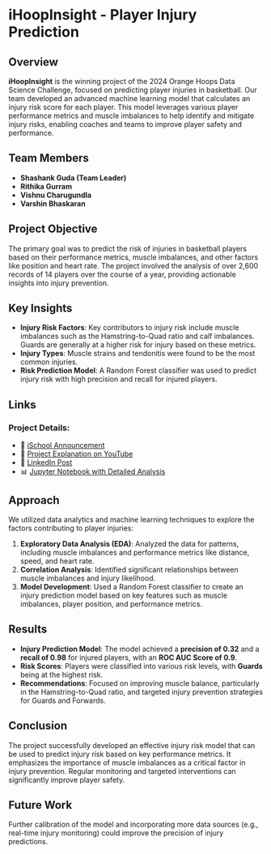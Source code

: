 # iHoopInsight - Player Injury Prediction

## Overview
**iHoopInsight** is the winning project of the 2024 Orange Hoops Data Science Challenge, focused on predicting player injuries in basketball. Our team developed an advanced machine learning model that calculates an injury risk score for each player. This model leverages various player performance metrics and muscle imbalances to help identify and mitigate injury risks, enabling coaches and teams to improve player safety and performance.

## Team Members
- **Shashank Guda (Team Leader)**
- **Rithika Gurram**
- **Vishnu Charugundla**
- **Varshin Bhaskaran**

## Project Objective
The primary goal was to predict the risk of injuries in basketball players based on their performance metrics, muscle imbalances, and other factors like position and heart rate. The project involved the analysis of over 2,600 records of 14 players over the course of a year, providing actionable insights into injury prevention.

## Key Insights
- **Injury Risk Factors**: Key contributors to injury risk include muscle imbalances such as the Hamstring-to-Quad ratio and calf imbalances. Guards are generally at a higher risk for injury based on these metrics.
- **Injury Types**: Muscle strains and tendonitis were found to be the most common injuries.
- **Risk Prediction Model**: A Random Forest classifier was used to predict injury risk with high precision and recall for injured players.

## Links
### Project Details:
- 📰 [iSchool Announcement](https://ischool.syracuse.edu/ischool-announces-winners-of-the-orange-hoops-data-science-challenge/)
- 🎥 [Project Explanation on YouTube](https://www.youtube.com/watch?v=BuIZEGiOogM)
- 💼 [LinkedIn Post](https://www.linkedin.com/posts/ischoolsu_this-years-orange-hoops-data-science-challenge-activity-7285309798584135680-OezB/)
- 📊 [Jupyter Notebook with Detailed Analysis](https://github.com/gudashashank/ihoop_insights_injury_prediction/blob/main/Injury_Prediction_iHoopInsights.ipynb)

## Approach
We utilized data analytics and machine learning techniques to explore the factors contributing to player injuries:
1. **Exploratory Data Analysis (EDA)**: Analyzed the data for patterns, including muscle imbalances and performance metrics like distance, speed, and heart rate.
2. **Correlation Analysis**: Identified significant relationships between muscle imbalances and injury likelihood.
3. **Model Development**: Used a Random Forest classifier to create an injury prediction model based on key features such as muscle imbalances, player position, and performance metrics.

## Results
- **Injury Prediction Model**: The model achieved a **precision of 0.32** and a **recall of 0.98** for injured players, with an **ROC AUC Score of 0.9**.
- **Risk Scores**: Players were classified into various risk levels, with **Guards** being at the highest risk.
- **Recommendations**: Focused on improving muscle balance, particularly in the Hamstring-to-Quad ratio, and targeted injury prevention strategies for Guards and Forwards.

## Conclusion
The project successfully developed an effective injury risk model that can be used to predict injury risk based on key performance metrics. It emphasizes the importance of muscle imbalances as a critical factor in injury prevention. Regular monitoring and targeted interventions can significantly improve player safety.

## Future Work
Further calibration of the model and incorporating more data sources (e.g., real-time injury monitoring) could improve the precision of injury predictions.

